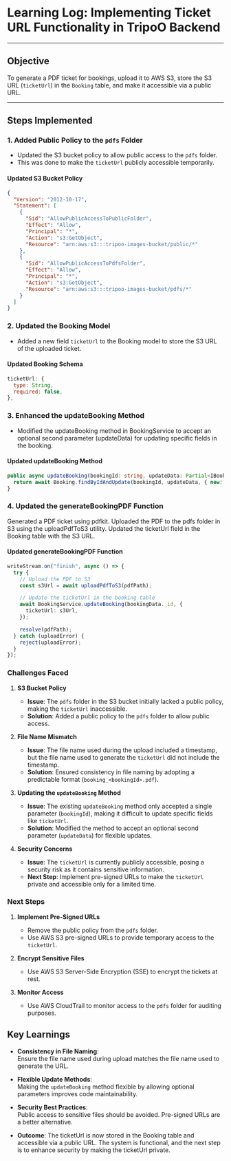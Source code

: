 # Learning Log: Implementing Ticket URL Functionality in TripoO Backend

---

## **Objective**

To generate a PDF ticket for bookings, upload it to AWS S3, store the S3 URL (`ticketUrl`) in the `Booking` table, and make it accessible via a public URL.

---

## **Steps Implemented**

### **1. Added Public Policy to the `pdfs` Folder**

- Updated the S3 bucket policy to allow public access to the `pdfs` folder.
- This was done to make the `ticketUrl` publicly accessible temporarily.

#### **Updated S3 Bucket Policy**

```json
{
  "Version": "2012-10-17",
  "Statement": [
    {
      "Sid": "AllowPublicAccessToPublicFolder",
      "Effect": "Allow",
      "Principal": "*",
      "Action": "s3:GetObject",
      "Resource": "arn:aws:s3:::tripoo-images-bucket/public/*"
    },
    {
      "Sid": "AllowPublicAccessToPdfsFolder",
      "Effect": "Allow",
      "Principal": "*",
      "Action": "s3:GetObject",
      "Resource": "arn:aws:s3:::tripoo-images-bucket/pdfs/*"
    }
  ]
}
```

### **2. Updated the Booking Model**

- Added a new field `ticketUrl` to the Booking model to store the S3 URL of the uploaded ticket.

#### **Updated Booking Schema**

```javascript
ticketUrl: {
  type: String,
  required: false,
},
```

### **3. Enhanced the updateBooking Method**

- Modified the updateBooking method in BookingService to accept an optional second parameter (updateData) for updating specific fields in the booking.

#### **Updated updateBooking Method**

```typescript
public async updateBooking(bookingId: string, updateData: Partial<IBooking> = {}): Promise<IBooking | null> {
  return await Booking.findByIdAndUpdate(bookingId, updateData, { new: true });
}
```

### 4. Updated the generateBookingPDF Function

Generated a PDF ticket using pdfkit.
Uploaded the PDF to the pdfs folder in S3 using the uploadPdfToS3 utility.
Updated the ticketUrl field in the Booking table with the S3 URL.

#### **Updated generateBookingPDF Function**

```typescript
writeStream.on("finish", async () => {
  try {
    // Upload the PDF to S3
    const s3Url = await uploadPdfToS3(pdfPath);

    // Update the ticketUrl in the booking table
    await BookingService.updateBooking(bookingData._id, {
      ticketUrl: s3Url,
    });

    resolve(pdfPath);
  } catch (uploadError) {
    reject(uploadError);
  }
});
```

### **Challenges Faced**

1. **S3 Bucket Policy**

   - **Issue**: The `pdfs` folder in the S3 bucket initially lacked a public policy, making the `ticketUrl` inaccessible.
   - **Solution**: Added a public policy to the `pdfs` folder to allow public access.

2. **File Name Mismatch**

   - **Issue**: The file name used during the upload included a timestamp, but the file name used to generate the `ticketUrl` did not include the timestamp.
   - **Solution**: Ensured consistency in file naming by adopting a predictable format (`booking_<bookingId>.pdf`).

3. **Updating the `updateBooking` Method**

   - **Issue**: The existing `updateBooking` method only accepted a single parameter (`bookingId`), making it difficult to update specific fields like `ticketUrl`.
   - **Solution**: Modified the method to accept an optional second parameter (`updateData`) for flexible updates.

4. **Security Concerns**
   - **Issue**: The `ticketUrl` is currently publicly accessible, posing a security risk as it contains sensitive information.
   - **Next Step**: Implement pre-signed URLs to make the `ticketUrl` private and accessible only for a limited time.

### **Next Steps**

1. **Implement Pre-Signed URLs**

   - Remove the public policy from the `pdfs` folder.
   - Use AWS S3 pre-signed URLs to provide temporary access to the `ticketUrl`.

2. **Encrypt Sensitive Files**

   - Use AWS S3 Server-Side Encryption (SSE) to encrypt the tickets at rest.

3. **Monitor Access**
   - Use AWS CloudTrail to monitor access to the `pdfs` folder for auditing purposes.

## **Key Learnings**

- **Consistency in File Naming**:  
  Ensure the file name used during upload matches the file name used to generate the URL.

- **Flexible Update Methods**:  
  Making the `updateBooking` method flexible by allowing optional parameters improves code maintainability.

- **Security Best Practices**:  
  Public access to sensitive files should be avoided. Pre-signed URLs are a better alternative.

- **Outcome**:
  The ticketUrl is now stored in the Booking table and accessible via a public URL.
  The system is functional, and the next step is to enhance security by making the ticketUrl private.
